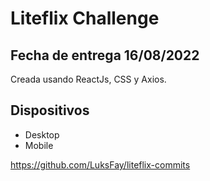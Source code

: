 # Liteflix Challenge

## Fecha de entrega 16/08/2022

Creada usando ReactJs, CSS y Axios.

## Dispositivos

- Desktop
- Mobile

https://github.com/LuksFay/liteflix-commits
